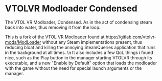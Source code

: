 # VTOLVR Modloader Condensed
The VTOL VR Modloader, Condensed. As in the act of condensing steam back into water, thus removing it from the loop.

This is a fork of the VTOL VR Modloader found at https://gitlab.com/vtolvr-mods/ModLoader without any Steam implementations present, thus reducing bloat and killing the annoying SteamQueries application that runs in the background at all times. \n
It also includes a few QoL things i found nice, such as the Play button in the manager starting VTOLVR through its executable, and a new "Enable by Default" option that loads the modloader with the game without the need for special launch arguments or the manager.

